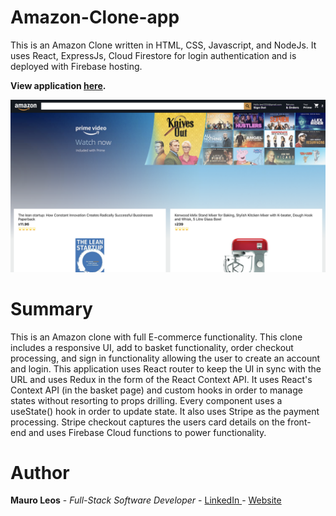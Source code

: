 # Amazon-Clone-app

This is an Amazon Clone written in  HTML, CSS, Javascript, and NodeJs. It uses React, ExpressJs, Cloud Firestore for login authentication and is deployed with Firebase hosting.

<strong>View application <a href="https://clone-e30b3.web.app//"><b>here</b></a>.</strong>

<img src="image/amazon-clone.png" alt="image">

# Summary
This is an Amazon clone with full E-commerce functionality. This clone includes a responsive UI, add to basket functionality, order checkout processing, and sign in functionality allowing the user to create an account and login. This application uses React router to keep the UI in sync with the URL and uses Redux in the form of the React Context API. It uses React's Context API (in the basket page) and custom hooks in order to manage states without resorting to props drilling. Every component uses a useState() hook in order to update state. It also uses Stripe as the payment processing. Stripe checkout captures the users card details on the front-end and uses Firebase Cloud functions to power functionality. 

# Author
<strong>Mauro Leos</strong> - <i>Full-Stack Software Developer</i> - <a href="https://www.linkedin.com/in/mauro-leos-b4103a11b/">LinkedIn </a> - <a href="https://www.mauroleos.com//">Website</a>

